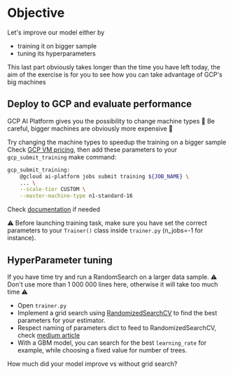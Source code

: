 # Objective

Let's improve our model either by
- training it on bigger sample
- tuning its hyperparameters

This last part obviously takes longer than the time you have left today, the aim of the exercise is for you to see how you can take advantage of GCP's big machines

## Deploy to GCP and evaluate performance

GCP AI Platform gives you the possibility to change machine types
🚨 Be careful, bigger machines are obviously more expensive 🚨

Try changing the machine types to speedup the training on a bigger sample
Check [GCP VM pricing](https://cloud.google.com/ai-platform/training/pricing?hl=fr), then add these parameters to your `gcp_submit_training` make command:

```bash
gcp_submit_training:
    @gcloud ai-platform jobs submit training ${JOB_NAME} \
    ... \
    --scale-tier CUSTOM \
    --master-machine-type n1-standard-16
```
Check [documentation](https://cloud.google.com/ml-engine/docs/machine-types) if needed

⚠️ Before launching training task, make sure you have set the correct parameters to your `Trainer()` class inside `trainer.py` (n_jobs=-1 for instance).


## HyperParameter tuning

If you have time try and run a RandomSearch on a larger data sample.
⚠️ Don't use more than 1 000 000 lines here, otherwise it will take too much time ⚠️

- Open `trainer.py`
- Implement a grid search using [RandomizedSearchCV](https://scikit-learn.org/stable/modules/generated/sklearn.model_selection.RandomizedSearchCV.html) to find the best parameters for your estimator.
- Respect naming of parameters dict to feed to RandomizedSearchCV, check [medium article](https://medium.com/@yoni.levine/how-to-grid-search-with-a-pipeline-93147835d916)
- With a GBM model, you can search for the best `learning_rate` for example, while choosing a fixed value for number of trees.

How much did your model improve vs without grid search?

